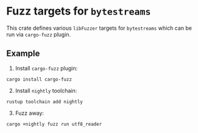 # Fuzz targets for `bytestreams`

This crate defines various `libFuzzer` targets for `bytestreams` which can be run
via `cargo-fuzz` plugin.

## Example

1. Install `cargo-fuzz` plugin:

```
cargo install cargo-fuzz
```

2. Install `nightly` toolchain:

```
rustup toolchain add nightly
```

3. Fuzz away:

```
cargo +nightly fuzz run utf8_reader
```
